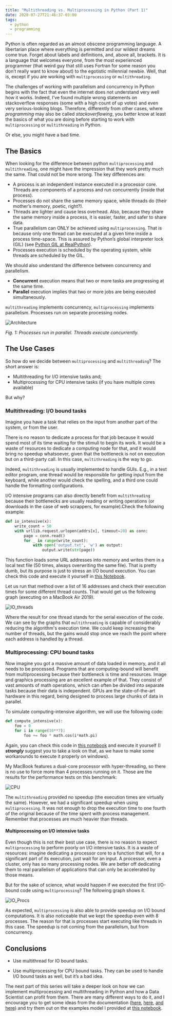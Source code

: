 ```yaml
---
title: "Multithreading vs. Multiprocessing in Python (Part 1)"
date: 2020-07-27T21:46:37-03:00
tags:
  - python
  - programming
---
```


Python is often regarded as an almost obscene programming language. A libertarian place where everything is permitted and our wildest dreams come true. Forget about labels and definitions, and, above all, brackets. It is a language that welcomes everyone, from the most experienced programmer (that weird guy that still uses Fortran for some reason you don’t really want to know about) to the egotistic millennial newbie.
Well, that is, except if you are working with `multiprocessing` or `multithreading`.

The challenges of working with parallelism and concurrency in Python begins with the fact that even the internet does not understand very well how it works. Indeed, I’ve found multiple wrong statements on stackoverflow responses (some with a high count of up votes) and even very serious-looking blogs. Therefore, differently from other cases, where *programming* may also be called *stackoverflowing*, you better know at least the basics of what you are doing before starting to work with `multiprocessing` or `multithreading` in Python.

Or else, you might have a bad time.

## The Basics

When looking for the difference between python `multiprocessing` and `multithreading`, one might have the impression that they work pretty much the same. That could not be more wrong. The key differences are:

*	A process is an independent instance executed in a processor core. Threads are components of a process and run concurrently (inside that process).
*	Processes do not share the same memory space, while threads do (their mother’s memory, poetic, right?).
*	Threads are lighter and cause less overhead. Also, because they share the same memory inside a process, it is easier, faster, and safer to share data.
*	True parallelism can ONLY be achieved using `multiprocessing`. That is because only one thread can be executed at a given time inside a process time-space. This is assured by Python’s global interpreter lock (GIL) (see [Python GIL at RealPython](https://realpython.com/python-gil/)).
*	Processes execution is scheduled by the operating system, while threads are scheduled by the GIL.

We should also understand the difference between concurrency and parallelism.
*	**Concurrent** execution means that two or more tasks are progressing at the same time.
*	**Parallel** execution implies that two or more jobs are being executed simultaneously.

`multithreading` implements concurrency, `multiprocessing` implements parallelism. Processes run on separate processing nodes.


![Architecture](/imgs/PythonMultSeries/Multi_Diagram.png)

*Fig. 1: Processes run in parallel. Threads execute concurrently.*

## The Use Cases

So how do we decide between `multiprocessing` and `multithreading`?
The short answer is:
*	Multithreading for I/O intensive tasks and;
*	Multiprocessing for CPU intensive tasks (if you have multiple cores available)

But why?

### Multithreading: I/O bound tasks

Imagine you have a task that relies on the input from another part of the system, or from the user.

There is no reason to dedicate a process for that job because it would spend most of its time waiting for the stimuli to begin its work. It would be a waste of resources to dedicate a computing node for that, and it would bring no speedup whatsoever, given that the bottleneck is not on execution but on a third-party call. In this case, `multithreading` is the way to go.

Indeed, `multithreading` is usually implemented to handle GUIs. E.g., in a text editor program, one thread would be responsible for getting input from the keyboard, while another would check the spelling, and a third one could handle the formatting configurations.

I/O intensive programs can also directly benefit from `multithreading` because their bottlenecks are usually reading or writing operations (or downloads in the case of web scrappers, for example).Check the following example:

```python
def io_intensive(x):
    write_count = 50
    with urllib.request.urlopen(addrs[x], timeout=20) as conn:
        page = conn.read()
        for _ in range(write_count):
            with open('output.txt', 'w') as output:
                output.write(str(page))
```

This function loads some URL addresses into memory and writes them in a local text file (50 times, always overwriting the same file). That is pretty dumb, but its purpose is just to stress an I/O bound execution. You can check this code and execute it yourself in [this Notebook](https://github.com/gennsev/Python_MultiProc_Examples/blob/master/Example.ipynb).

Let us run that method over a list of 16 addresses and check their execution times for some different thread counts. That would get us the following graph (executing on a MacBook Air 2019).

![IO_threads](/imgs/PythonMultSeries/IO_threads.png)

Where the result for one thread stands for the serial execution of the code. We can see by the graphs that `multithreading` is capable of considerably reducing the algorithm's execution time. We could keep increasing the number of threads, but the gains would stop once we reach the point where each address is handled by a thread.

### Multiprocessing: CPU bound tasks

Now imagine you got a massive amount of data loaded in memory, and it all needs to be processed. Programs that are computing-bound will benefit from multiprocessing because their bottleneck is time and resources. Image and graphics processing are an excellent example of that. They consist of vast amounts of math operations, which can often be divided into separate tasks because their data is independent. GPUs are the state-of-the-art hardware in this regard, being designed to process large chunks of data in parallel.

To simulate computing-intensive algorithm, we will use the following code:

```python
def compute_intensive(x):
    foo = 0
    for i in range(10**7):
        foo += foo * math.cos(i*math.pi)
```

Again, you can check this code in [this notebook](https://github.com/gennsev/Python_MultiProc_Examples/blob/master/Example.ipynb) and execute it yourself (I ***strongly*** suggest you to take a look on that, as we have to make some workarounds to execute it properly on windows).

My MacBook features a dual-core processor with hyper-threading, so there is no use to force more than 4 processes running on it. Those are the results for the performance tests on this benchmark:

![CPU](/imgs/PythonMultSeries/CPU.png)

The `multithreading` provided no speedup (the execution times are virtually the same). However, we had a significant speedup when using `multiprocessing`. It was not enough to drop the execution time to one fourth of the original because of the time spent with process management. Remember that processes are much heavier than threads.


#### Multiprocessing on I/O intensive tasks
Even though this is not their best use case, there is no reason to expect `multiprocessing` to perform poorly on I/O intensive tasks. It is a waste of resources: imagine dedicating a processor core to a function that will, for a significant part of its execution, just wait for an input. A processor, even a cluster, only has so many processing nodes. We are better off dedicating them to real parallelism of applications that can only be accelerated by those means.

But for the sake of science, what would happen if we executed the first I/O-bound code using `multiprocessing`? The following graph shows it.

![IO_Procs](/imgs/PythonMultSeries/IO_procs.png)

As expected, `multiprocessing` is also able to provide speedup on I/O bound computations. It is also noticeable that we kept the speedup even with 8 processes. The reason for that is processes start executing like threads in this case. The speedup is not coming from the parallelism, but from concurrency.

## Conclusions

* Use multithread for IO bound tasks.

* Use multiprocessing for CPU bound tasks. They can be used to handle I/O bound tasks as well, but it’s a bad idea.

The next part of this series will take a deeper look on how we can implement multiprocessing and multithreading in Python and how a Data Scientist can profit from them. There are many different ways to do it, and I encourage you to get some ideas from the documentation ([here](https://docs.python.org/3/library/concurrent.futures.html), [here](https://docs.python.org/3.8/library/threading.html), [and here](https://docs.python.org/3.8/library/multiprocessing.html)) and try them out on the examples model I provided at [this notebook](https://github.com/gennsev/Python_MultiProc_Examples/blob/master/Example.ipynb).
